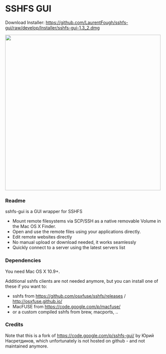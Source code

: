 SSHFS GUI
=========

Download Installer: https://github.com/LaurentFough/sshfs-gui/raw/develop/Installer/sshfs-gui-1.3_2.dmg

<img src="https://raw.githubusercontent.com/LaurentFough/sshfs-gui/develop/screenshot.png" width="500">

### Readme

sshfs-gui is a GUI wrapper for SSHFS

- Mount remote filesystems via SCP/SSH as a native removable Volume in the Mac OS X Finder.
- Open and use the remote files using your applications directly. 
- Edit remote websites directly
- No manual upload or download needed, it works seamlessly 
- Quickly connect to a server using the latest servers list

### Dependencies

You need Mac OS X 10.9+.

Additional sshfs clients are not needed anymore, but you can install one of these if you want to:

  - sshfs from https://github.com/osxfuse/sshfs/releases / http://osxfuse.github.io/
  - MacFUSE from https://code.google.com/p/macfuse/
  - or a custom compiled sshfs from brew, macports, ..

### Credits 

Note that this is a fork of https://code.google.com/p/sshfs-gui/ by Юрий Насретдинов, which unfortunately is not hosted on github - and not maintained anymore.
